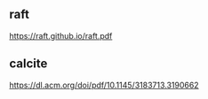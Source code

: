 ## raft   
https://raft.github.io/raft.pdf     


## calcite  
https://dl.acm.org/doi/pdf/10.1145/3183713.3190662   

